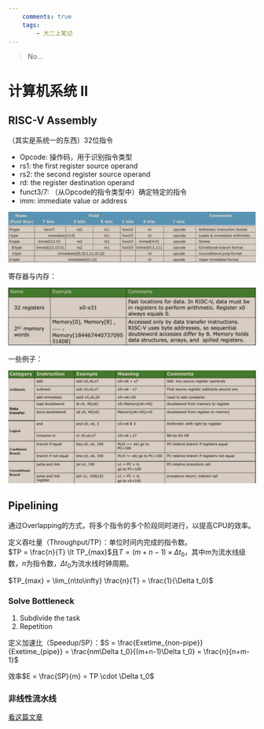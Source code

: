 ```yaml
---
    comments: true
    tags:
        - 大二上笔记
---
```


> No...

# 计算机系统 Ⅱ

## RISC-V Assembly
（其实是系统一的东西）32位指令

- Opcode: 操作码，用于识别指令类型
- rs1: the first register source operand
- rs2: the second register source operand
- rd: the register destination operand
- funct3/7: （从Opcode的指令类型中）确定特定的指令
- imm: immediate value or address

![](CS2.png)

寄存器与内存：

![](CS3.png)

一些例子：

![](CS4.png)

## Pipelining

通过Overlapping的方式，将多个指令的多个阶段同时进行，以提高CPU的效率。

定义吞吐量（Throughput/TP）：单位时间内完成的指令数。  
$TP = \frac{n}{T} \lt TP_{max}$且$T = (m+n-1) \times \Delta t_0$，其中$m$为流水线级数，$n$为指令数，$\Delta t_0$为流水线时钟周期。

$TP_{max} = \lim_{n\to\infty} \frac{n}{T} = \frac{1}{\Delta t_0}$

### Solve Bottleneck
1. Subdivide the task
2. Repetition

定义加速比（Speedup/SP）：$S = \frac{Exetime_{non-pipe}}{Exetime_{pipe}} = \frac{nm\Delta t_0}{(m+n-1)\Delta t_0} = \frac{n}{n+m-1}$

效率$E = \frac{SP}{m} = TP \cdot \Delta t_0$

### 非线性流水线

[看这篇文章](https://blog.csdn.net/rizero/article/details/106740895)
